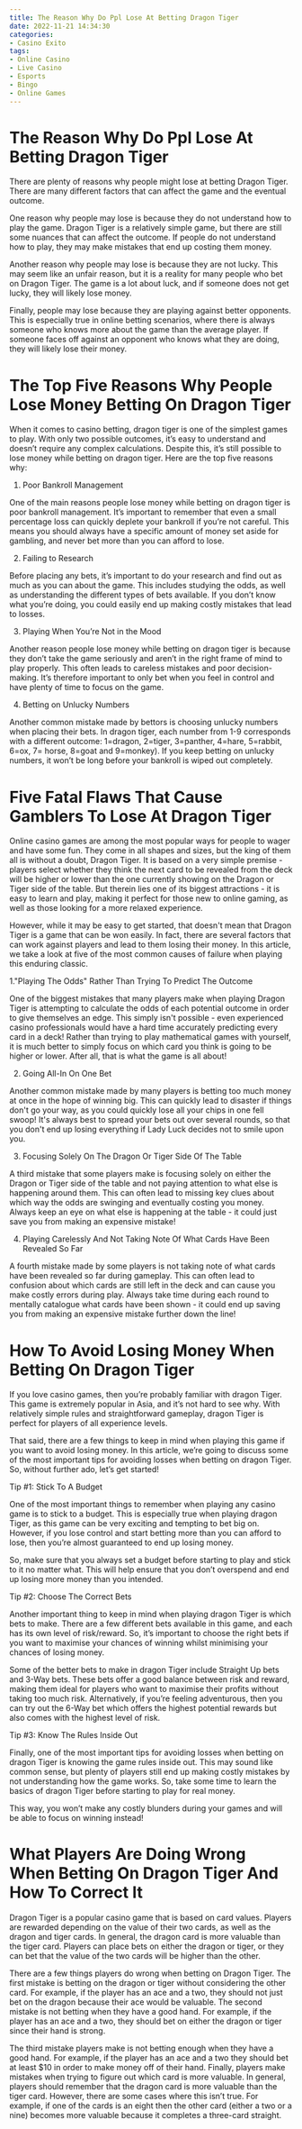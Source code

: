 ```yaml
---
title: The Reason Why Do Ppl Lose At Betting Dragon Tiger
date: 2022-11-21 14:34:30
categories:
- Casino Exito
tags:
- Online Casino
- Live Casino
- Esports
- Bingo
- Online Games
---
```



#  The Reason Why Do Ppl Lose At Betting Dragon Tiger

There are plenty of reasons why people might lose at betting Dragon Tiger. There are many different factors that can affect the game and the eventual outcome.

One reason why people may lose is because they do not understand how to play the game. Dragon Tiger is a relatively simple game, but there are still some nuances that can affect the outcome. If people do not understand how to play, they may make mistakes that end up costing them money.

Another reason why people may lose is because they are not lucky. This may seem like an unfair reason, but it is a reality for many people who bet on Dragon Tiger. The game is a lot about luck, and if someone does not get lucky, they will likely lose money.

Finally, people may lose because they are playing against better opponents. This is especially true in online betting scenarios, where there is always someone who knows more about the game than the average player. If someone faces off against an opponent who knows what they are doing, they will likely lose their money.

#  The Top Five Reasons Why People Lose Money Betting On Dragon Tiger

When it comes to casino betting, dragon tiger is one of the simplest games to play. With only two possible outcomes, it’s easy to understand and doesn’t require any complex calculations. Despite this, it’s still possible to lose money while betting on dragon tiger. Here are the top five reasons why:

1. Poor Bankroll Management

One of the main reasons people lose money while betting on dragon tiger is poor bankroll management. It’s important to remember that even a small percentage loss can quickly deplete your bankroll if you’re not careful. This means you should always have a specific amount of money set aside for gambling, and never bet more than you can afford to lose.

2. Failing to Research

Before placing any bets, it’s important to do your research and find out as much as you can about the game. This includes studying the odds, as well as understanding the different types of bets available. If you don’t know what you’re doing, you could easily end up making costly mistakes that lead to losses.

3. Playing When You’re Not in the Mood

Another reason people lose money while betting on dragon tiger is because they don’t take the game seriously and aren’t in the right frame of mind to play properly. This often leads to careless mistakes and poor decision-making. It’s therefore important to only bet when you feel in control and have plenty of time to focus on the game.

4. Betting on Unlucky Numbers

Another common mistake made by bettors is choosing unlucky numbers when placing their bets. In dragon tiger, each number from 1-9 corresponds with a different outcome: 1=dragon, 2=tiger, 3=panther, 4=hare, 5=rabbit, 6=ox, 7= horse, 8=goat and 9=monkey). If you keep betting on unlucky numbers, it won’t be long before your bankroll is wiped out completely.

#  Five Fatal Flaws That Cause Gamblers To Lose At Dragon Tiger

Online casino games are among the most popular ways for people to wager and have some fun. They come in all shapes and sizes, but the king of them all is without a doubt, Dragon Tiger. It is based on a very simple premise - players select whether they think the next card to be revealed from the deck will be higher or lower than the one currently showing on the Dragon or Tiger side of the table. But therein lies one of its biggest attractions - it is easy to learn and play, making it perfect for those new to online gaming, as well as those looking for a more relaxed experience.

However, while it may be easy to get started, that doesn't mean that Dragon Tiger is a game that can be won easily. In fact, there are several factors that can work against players and lead to them losing their money. In this article, we take a look at five of the most common causes of failure when playing this enduring classic.

1."Playing The Odds" Rather Than Trying To Predict The Outcome

One of the biggest mistakes that many players make when playing Dragon Tiger is attempting to calculate the odds of each potential outcome in order to give themselves an edge. This simply isn't possible - even experienced casino professionals would have a hard time accurately predicting every card in a deck! Rather than trying to play mathematical games with yourself, it is much better to simply focus on which card you think is going to be higher or lower. After all, that is what the game is all about!

2. Going All-In On One Bet

Another common mistake made by many players is betting too much money at once in the hope of winning big. This can quickly lead to disaster if things don't go your way, as you could quickly lose all your chips in one fell swoop! It's always best to spread your bets out over several rounds, so that you don't end up losing everything if Lady Luck decides not to smile upon you.

3. Focusing Solely On The Dragon Or Tiger Side Of The Table

A third mistake that some players make is focusing solely on either the Dragon or Tiger side of the table and not paying attention to what else is happening around them. This can often lead to missing key clues about which way the odds are swinging and eventually costing you money. Always keep an eye on what else is happening at the table - it could just save you from making an expensive mistake!

4. Playing Carelessly And Not Taking Note Of What Cards Have Been Revealed So Far

A fourth mistake made by some players is not taking note of what cards have been revealed so far during gameplay. This can often lead to confusion about which cards are still left in the deck and can cause you make costly errors during play. Always take time during each round to mentally catalogue what cards have been shown - it could end up saving you from making an expensive mistake further down the line!

#  How To Avoid Losing Money When Betting On Dragon Tiger

If you love casino games, then you’re probably familiar with dragon Tiger. This game is extremely popular in Asia, and it’s not hard to see why. With relatively simple rules and straightforward gameplay, dragon Tiger is perfect for players of all experience levels.

That said, there are a few things to keep in mind when playing this game if you want to avoid losing money. In this article, we’re going to discuss some of the most important tips for avoiding losses when betting on dragon Tiger. So, without further ado, let’s get started!

Tip #1: Stick To A Budget

One of the most important things to remember when playing any casino game is to stick to a budget. This is especially true when playing dragon Tiger, as this game can be very exciting and tempting to bet big on. However, if you lose control and start betting more than you can afford to lose, then you’re almost guaranteed to end up losing money.

So, make sure that you always set a budget before starting to play and stick to it no matter what. This will help ensure that you don’t overspend and end up losing more money than you intended.

Tip #2: Choose The Correct Bets

Another important thing to keep in mind when playing dragon Tiger is which bets to make. There are a few different bets available in this game, and each has its own level of risk/reward. So, it’s important to choose the right bets if you want to maximise your chances of winning whilst minimising your chances of losing money.

Some of the better bets to make in dragon Tiger include Straight Up bets and 3-Way bets. These bets offer a good balance between risk and reward, making them ideal for players who want to maximise their profits without taking too much risk. Alternatively, if you’re feeling adventurous, then you can try out the 6-Way bet which offers the highest potential rewards but also comes with the highest level of risk.

Tip #3: Know The Rules Inside Out

Finally, one of the most important tips for avoiding losses when betting on dragon Tiger is knowing the game rules inside out. This may sound like common sense, but plenty of players still end up making costly mistakes by not understanding how the game works. So, take some time to learn the basics of dragon Tiger before starting to play for real money.

This way, you won’t make any costly blunders during your games and will be able to focus on winning instead!

#  What Players Are Doing Wrong When Betting On Dragon Tiger And How To Correct It

Dragon Tiger is a popular casino game that is based on card values. Players are rewarded depending on the value of their two cards, as well as the dragon and tiger cards. In general, the dragon card is more valuable than the tiger card. Players can place bets on either the dragon or tiger, or they can bet that the value of the two cards will be higher than the other.

There are a few things players do wrong when betting on Dragon Tiger. The first mistake is betting on the dragon or tiger without considering the other card. For example, if the player has an ace and a two, they should not just bet on the dragon because their ace would be valuable. The second mistake is not betting when they have a good hand. For example, if the player has an ace and a two, they should bet on either the dragon or tiger since their hand is strong.

The third mistake players make is not betting enough when they have a good hand. For example, if the player has an ace and a two they should bet at least $10 in order to make money off of their hand. Finally, players make mistakes when trying to figure out which card is more valuable. In general, players should remember that the dragon card is more valuable than the tiger card. However, there are some cases where this isn’t true. For example, if one of the cards is an eight then the other card (either a two or a nine) becomes more valuable because it completes a three-card straight.